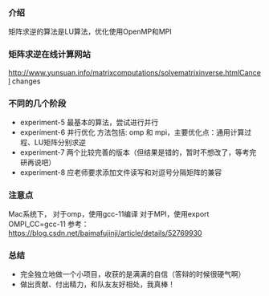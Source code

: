 ### 介绍
矩阵求逆的算法是LU算法，优化使用OpenMP和MPI

### 矩阵求逆在线计算网站
http://www.yunsuan.info/matrixcomputations/solvematrixinverse.htmlCancel changes

### 不同的几个阶段
* experiment-5  最基本的算法，尝试进行并行
* experiment-6  并行优化 方法包括: omp 和 mpi，主要优化点：通用计算过程、LU矩阵分别求逆
* experiment-7  两个比较完善的版本（但结果是错的，暂时不想改了，等考完研再说吧）
* experiment-8  应老师要求添加文件读写和对逗号分隔矩阵的兼容

### 注意点
Mac系统下，
对于omp，使用gcc-11编译
对于MPI，使用export OMPI_CC=gcc-11
参考：https://blog.csdn.net/baimafujinji/article/details/52769930

### 总结
* 完全独立地做一个小项目，收获的是满满的自信（答辩的时候很硬气啊）
* 做出贡献、付出精力，和队友友好相处，我真棒！


